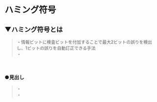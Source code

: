# ハミング符号

## ▼ハミング符号とは
>・情報ビットに検査ビットを付加することで最大2ビットの誤りを検出し、1ビットの誤りを自動訂正できる手法<br>
>・<br>
<br>

### ●見出し
>・<br>
>・<br>
<br>
